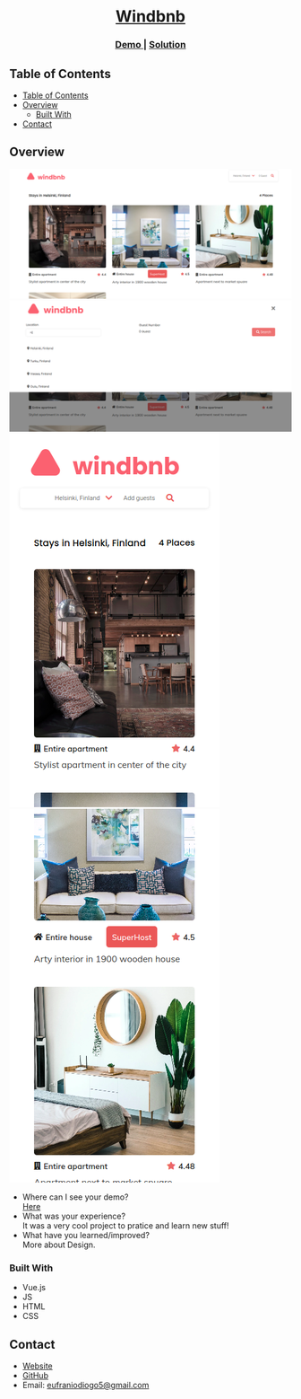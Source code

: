 <!-- Please update value in the {}  -->

<h1 align="center"><a href="https://eufraniodiogo.github.io/windbnb">Windbnb</a></h1>
<div align="center">
  <h3>
    <a href="https://eufraniodiogo.github.io/windbnb">
      Demo
    </a>
    <span> | </span>
    <a href="https://github.com/EufranioDiogo/windbnb">
      Solution
    </a>
  </h3>
</div>

<p></p>

## Table of Contents

- [Table of Contents](#table-of-contents)
- [Overview](#overview)
  - [Built With](#built-with)
- [Contact](#contact)

## Overview

![screenshot1](IMG/Screenshot1.png)
![screenshot2](IMG/Screenshot2.png)
![screenshot3](IMG/Screenshot3.png)
![screenshot4](IMG/Screenshot4.png)

- Where can I see your demo?<br>
  [Here](https://eufraniodiogo.github.io/windbnb)
- What was your experience?<br>
  It was a very cool project to pratice and learn new stuff!
- What have you learned/improved?<br>
  More about Design.


### Built With

<!-- This section should list any major frameworks that you built your project using. Here are a few examples.-->

- Vue.js
- JS
- HTML
- CSS

## Contact

- [Website](https://eufraniodiogo.github.io)
- [GitHub](https://github.com/EufranioDiogo)
- Email: eufraniodiogo5@gmail.com
